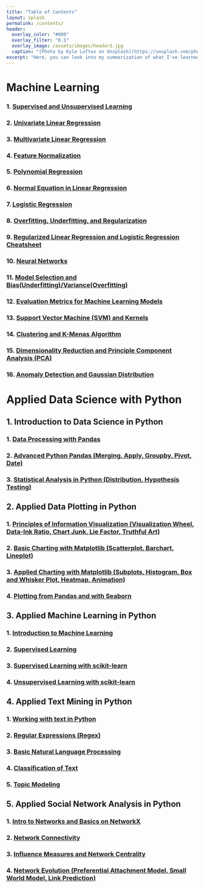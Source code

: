 ```yaml
---
title: "Table of Contents"
layout: splash
permalink: /contents/
header:
  overlay_color: "#000"
  overlay_filter: "0.5"
  overlay_image: /assets/images/header3.jpg
  caption: "[Photo by Kyle Loftus on Unsplash](https://unsplash.com/photos/RNsFRADZJ_8)"
excerpt: "Here, you can look into my summarization of what I've learned about Data Science."
---
```


# Machine Learning

### 1. [Supervised and Unsupervised Learning](/machine-learning/1/)

### 2. [Univariate Linear Regression](/machine-learning/2/)

### 3. [Multivariate Linear Regression](/machine-learning/3/)

### 4. [Feature Normalization](/machine-learning/4/)

### 5. [Polynomial Regression](/machine-learning/5/)

### 6. [Normal Equation in Linear Regression](/machine-learning/6/)

### 7. [Logistic Regression](/machine-learning/7/)

### 8. [Overfitting, Underfitting, and Regularization](/machine-learning/8/)

### 9. [Regularized Linear Regression and Logistic Regression Cheatsheet](/machine-learning/9/)

### 10. [Neural Networks](/machie-learning/10/)

### 11. [Model Selection and Bias(Underfitting)/Variance(Overfitting)](/machine-learning/11/)

### 12. [Evaluation Metrics for Machine Learning Models](/machine-learning/12/)

### 13. [Support Vector Machine (SVM) and Kernels](/machine-learning/13/)

### 14. [Clustering and K-Menas Algorithm](/machine-learning/14/)

### 15. [Dimensionality Reduction and Principle Component Analysis (PCA)](/machine-learning/15/)

### 16. [Anomaly Detection and Gaussian Distribution](/machine-learning/16/)

# Applied Data Science with Python

## 1. Introduction to Data Science in Python

### 1. [Data Processing with Pandas](/applied-data-science-with-python/introduction-to-data-science-in-python/1/)

### 2. [Advanced Python Pandas (Merging, Apply, Groupby, Pivot, Date)](/applied-data-science-with-python/introduction-to-data-science-in-python/2/)

### 3. [Statistical Analysis in Python (Distribution, Hypothesis Testing) ](/applied-data-science-with-python/introduction-to-data-science-in-python/3/)

## 2. Applied Data Plotting in Python

### 1. [Principles of Information Visualization (Visualization Wheel, Data-Ink Ratio, Chart Junk, Lie Factor, Truthful Art)](/applied-data-science-with-python/applied-data-plotting-in-python/1/)

### 2. [Basic Charting with Matplotlib (Scatterplot, Barchart, Lineplot)](/applied-data-science-with-python/applied-data-plotting-in-python/2/)

### 3. [Applied Charting with Matplotlib (Subplots, Histogram, Box and Whisker Plot, Heatmap, Animation)](/applied-data-science-with-python/applied-data-plotting-in-python/3/)

### 4. [Plotting from Pandas and with Seaborn](/applied-data-science-with-python/applied-data-plotting-in-python/4/)

## 3. Applied Machine Learning in Python

### 1. [Introduction to Machine Learning](/applied-data-science-with-python/applied-machine-learning-in-python/1/)

### 2. [Supervised Learning](/applied-data-science-with-python/applied-machine-learning-in-python/2/)

### 3. [Supervised Learning with scikit-learn](/applied-data-science-with-python/applied-machine-learning-in-python/3/)

### 4. [Unsupervised Learning with scikit-learn](/applied-data-science-with-python/applied-machine-learning-in-python/4/)

## 4. Applied Text Mining in Python

### 1. [Working with text in Python](/applied-data-science-with-python/applied-text-mining-in-python/1/)

### 2. [Regular Expressions (Regex)](/applied-data-science-with-python/applied-text-mining-in-python/2/)

### 3. [Basic Natural Language Processing](/applied-data-science-with-python/applied-text-mining-in-python/3/)

### 4. [Classification of Text](/applied-data-science-with-python/applied-text-mining-in-python/4/)

### 5. [Topic Modeling](/applied-data-science-with-python/applied-text-mining-in-python/5/)

## 5. Applied Social Network Analysis in Python

### 1. [Intro to Networks and Basics on NetworkX](/applied-data-science-with-python/applied-social-network-analysis-in-python/1/)

### 2. [Network Connectivity](/applied-data-science-with-python/applied-social-network-analysis-in-python/2/)

### 3. [Influence Measures and Network Centrality](/applied-data-science-with-python/applied-social-network-analysis-in-python/3/)

### 4. [Network Evolution (Preferential Attachment Model, Small World Model, Link Prediction)](/applied-data-science-with-python/applied-social-network-analysis-in-python/4/)
